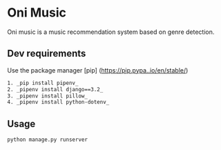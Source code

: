 # Oni Music

Oni music is a music recommendation system based on genre detection.

## Dev requirements
 Use the package manager [pip]
 (https://pip.pypa..io/en/stable/)

 ```bash
1. _pip install pipenv_
2. _pipenv install django==3.2_
3. _pipenv install pillow_
4. _pipenv install python-dotenv_
 ```

 ## Usage

 ```
 python manage.py runserver
 ```
